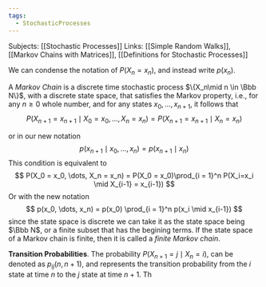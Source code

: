 ```yaml
---
tags:
  - StochasticProcesses
---
```

Subjects: [[Stochastic Processes]]
Links: [[Simple Random Walks]], [[Markov Chains with Matrices]], [[Definitions for Stochastic Processes]]

We can condense the notation of $P(X_n = x_n)$, and instead write $p(x_n)$. 

A *Markov Chain* is a discrete time stochastic process $\{X_n\mid n \in \Bbb N\}$, with a discrete state space, that satisfies the Markov property, i.e., for any $n \ge 0$ whole number, and for any states $x_0, \dots, x_{n+1}$, it follows that
$$
P(X_{n+1} = x_{n+1} \mid X_0 = x_0, \dots, X_n = x_n) = P(X_{n+1}= x_{n+1} \mid X_n = x_n)
$$

or in our new notation
$$
p(x_{n+1}\mid x_0, \dots, x_n ) = p(x_{n+1}\mid x_n)
$$
This condition is equivalent to
$$
P(X_0 = x_0, \dots, X_n = x_n) = P(X_0 = x_0)\prod_{i = 1}^n P(X_i=x_i \mid X_{i-1} = x_{i-1})
$$
Or with the new notation
$$
p(x_0, \dots, x_n) = p(x_0) \prod_{i = 1}^n p(x_i \mid x_{i-1})
$$
since the state space is discrete we can take it as the state space being $\Bbb N$, or a finite subset that has the begining terms. If the state space of a Markov chain is finite, then it is called a *finite Markov chain*.

**Transition Probabilities**. The probability $P(X_{n+1} = j \mid X_n = i)$, can be denoted as $p_{ij}(n, n+1)$, and represents the transition probability from the $i$ state at time $n$ to the $j$ state at time $n+1$. Th